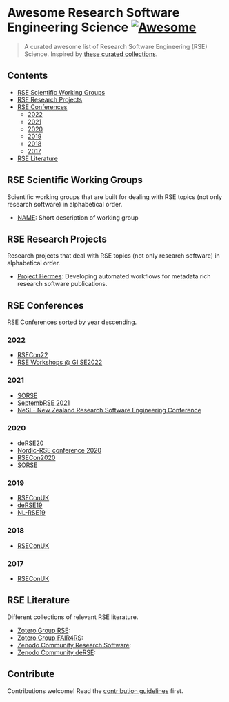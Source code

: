 # Awesome Research Software Engineering Science [![Awesome](https://awesome.re/badge.svg)](https://awesome.re)

> A curated awesome list of Research Software Engineering (RSE) Science. Inspired by [these curated collections](https://github.com/sindresorhus/awesome).


## Contents
- [RSE Scientific Working Groups](#rse-scientific-working-groups)
- [RSE Research Projects](#rse-research-projects)
- [RSE Conferences](#rse-conferences)
  - [2022](#2022)
  - [2021](#2021)
  - [2020](#2020)
  - [2019](#2019)
  - [2018](#2018)
  - [2017](#2017)
- [RSE Literature](#rse-literature)

## RSE Scientific Working Groups
Scientific working groups that are built for dealing with RSE topics (not only research software) in alphabetical order.
- [NAME](LINK): Short description of working group

## RSE Research Projects
Research projects that deal with RSE topics (not only research software) in alphabetical order.
- [Project Hermes](http://software-metadata.pub/): Developing automated workflows for metadata rich research software publications.

## RSE Conferences
RSE Conferences sorted by year descending.

### 2022
- [RSECon22](https://rsecon2022.society-rse.org/)
- [RSE Workshops @ GI SE2022](https://se-2022.gi.de/rse22workshops)

### 2021
- [SORSE](https://sorse.github.io/)
- [SeptembRSE 2021](https://septembrse.society-rse.org)
- [NeSI - New Zealand Research Software Engineering Conference](https://www.rseconference.nz/programme-tabs1/#tabs|1)

### 2020
- [deRSE20](https://de-rse.org/deRSE20/)
- [Nordic-RSE conference 2020](https://nordic-rse.org/conference)
- [RSECon2020](https://rsecon2020.society-rse.org/)
- [SORSE](https://sorse.github.io/)

### 2019
- [RSEConUK](https://rse.ac.uk/conf2019/)
- [deRSE19](https://www.de-rse.org/en/conf2019/)
- [NL-RSE19](https://nl-rse.org/events/NL-RSE19.html)

### 2018
- [RSEConUK](https://rse.ac.uk/conf2018/)

### 2017
- [RSEConUK](https://rse.ac.uk/conf2017/)

## RSE Literature
Different collections of relevant RSE literature.

- [Zotero Group RSE](https://www.zotero.org/groups/2295543):
- [Zotero Group FAIR4RS](https://www.zotero.org/groups/2501020/fair4rs/items/6H833P3W/library):
- [Zenodo Community Research Software](https://zenodo.org/communities/researchsoftwarestudies):
- [Zenodo Community deRSE](https://zenodo.org/communities/de-rse/):

## Contribute

Contributions welcome! Read the [contribution guidelines](contributing.md) first.
